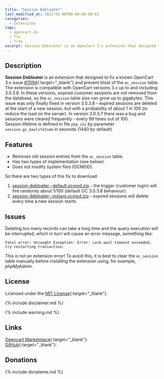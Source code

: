 ```yaml
---
title: "Session Debloater"
last_modified_at: 2023-03-06T00:00:00-00:01
categories:
  - Extensions
tags:
  - opencart-3x
  - fix
  - free
excerpt: Session Debloater is an OpenCart 3.x extension that designed to fix known issue \#7094 and prevent bloat of the oc_session table.
---
```


## Description
**Session Debloater** is an extension that designed to fix a known OpenCart 3.x issue [#7094](https://github.com/opencart/opencart/issues/7094){:target="_blank"} and prevent bloat of the `oc_session` table.  
The extension is compatible with OpenCart versions 3.x up to and including 3.0.3.6. In these versions, expired customer sessions are not removed from the database, so the `oc_session` table size can grow up to gigabytes. This issue was only finally fixed in version 3.0.3.8 - expired sessions are deleted at the start of a new session, but with a probability of about 1 in 100 (to reduce the load on the server). In version 3.0.3.7 there was a bug and sessions were cleared frequently - every 99 times out of 100.  
Session lifetime is defined in file `php.ini` by parameter `session.gc_maxlifetime` in seconds (1440 by default).

## Features
* Removes old session entries from the `oc_session` table.
* Has two types of implementation (see below).
* Does not modify system files (OCMOD).

So there are two types of this fix to download:
1. [session-debloater--default.ocmod.zip](https://github.com/ocmod-space/ocmod-session-debloater/raw/main/addons/default/zip/session-debloater--default.ocmod.zip) - the trigger (customer login) will fire randomly about 1/100 (default OC 3.0.3.8 behaviour).  
2. [session-debloater--instant.ocmod.zip](https://github.com/ocmod-space/ocmod-session-debloater/raw/main/addons/instant/zip/session-debloater--instant.ocmod.zip) - expired sessions will delete every time a new session starts.

## Issues
Deleting too many records can take a long time and the query execution will be interrupted, which in turn will cause an error message, something like:
```
Fatal error: Uncaught Exception: Error: Lock wait timeout exceeded; try restarting transaction.
```
This is not an extension error! To avoid this, it is best to clear the `oc_session` table manually before installing the extension using, for example, *phpMyAdmin*.

## License
Licensed under the [MIT License](https://raw.githubusercontent.com/ocmod-space/ocmod-session-debloater/main/LICENSE.txt){:target="_blank"}.

{% include disclaimer.md %}

{% include warning.md %}

## Links
[Opencart Marketplace](https://www.opencart.com/index.php?route=marketplace/extension/info&extension_id=38580){:target="_blank"}.  
[GitHub](https://github.com/ocmod-space/ocmod-session-debloater){:target="_blank"}.  

## Donations
{% include donateme.md %}
